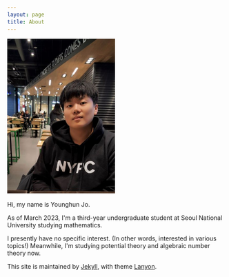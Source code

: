 ```yaml
---
layout: page
title: About
---
```


<img src="/public/assets/images/profile_resized.jpg" alt="Profile Image" width="250" style="float:none"/>

Hi, my name is Younghun Jo.

As of March 2023, I'm a third-year undergraduate student at Seoul National University studying mathematics.

I presently have no specific interest. (In other words, interested in various topics!) Meanwhile, I'm studying potential theory and algebraic number theory now.

This site is maintained by [Jekyll](https://jekyllrb.com), with theme [Lanyon](http://lanyon.getpoole.com).